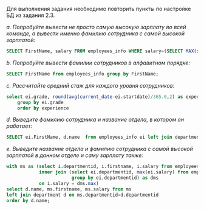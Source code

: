 Для выполнения задания необходимо повторить пункты по настройке БД из задания 2.3.


*a. Попробуйте вывести не просто самую высокую зарплату во всей команде, а вывести именно фамилию сотрудника с самой высокой зарплатой:*
```sql
SELECT FirstName, salary FROM employees_info WHERE salary=(SELECT MAX(salary) FROM employees_info);
```

*b. Попробуйте вывести фамилии сотрудников в алфавитном порядке:*
```sql
SELECT FirstName from employees_info group by FirstName;
```

*c. Рассчитайте средний стаж для каждого уровня сотрудников:*
```sql
select ei.grade, round(avg(current_date-ei.startdate)/365.0,2) as experience from employees_info ei
	group by ei.grade
	order by experience
```

*d. Выведите фамилию сотрудника и название отдела, в котором он работает:*
```sql
SELECT ei.FirstName, d.name  from employees_info ei left join department d on ei.departmentid=d.departmentid;
```

*e. Выведите название отдела и фамилию сотрудника с самой высокой зарплатой в данном отделе и саму зарплату также:*
```sql
with ms as (select i.departmentid, i.firstname, i.salary from employees_info i
			inner join (select ei.departmentid, max(ei.salary) from employees_info ei
						group by ei.departmentid) as dms
			on i.salary = dms.max)
select d.name, ms.firstname, ms.salary from ms
left join department d on ms.departmentid=d.departmentid
order by d.name;
```